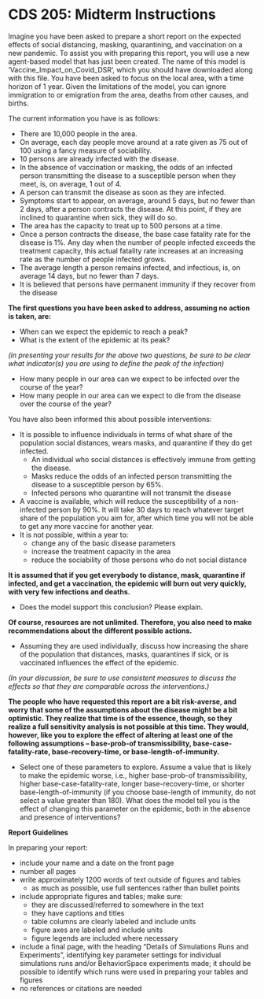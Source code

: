 # CDS 205: Midterm Instructions

Imagine you have been asked to prepare a short report on the expected effects of social distancing, masking, quarantining, and vaccination on a new pandemic. To assist you with preparing this report, you will use a new agent-based model that has just been created. The name of this model is ‘Vaccine\_Impact\_on\_Covid\_DSR’, which you should have downloaded along with this file. You have been asked to focus on the local area, with a time horizon of 1 year. Given the limitations of the model, you can ignore immigration to or emigration from the area, deaths from other causes, and births.

The current information you have is as follows:

- There are 10,000 people in the area.
- On average, each day people move around at a rate given as 75 out of 100 using a fancy measure of sociability.
- 10 persons are already infected with the disease.
- In the absence of vaccination or masking, the odds of an infected person transmitting the disease to a susceptible person when they meet, is, on average, 1 out of 4.
- A person can transmit the disease as soon as they are infected.
- Symptoms start to appear, on average, around 5 days, but no fewer than 2 days, after a person contracts the disease. At this point, if they are inclined to quarantine when sick, they will do so.
- The area has the capacity to treat up to 500 persons at a time.
- Once a person contracts the disease, the base case fatality rate for the disease is 1%. Any day when the number of people infected exceeds the treatment capacity, this actual fatality rate increases at an increasing rate as the number of people infected grows.
- The average length a person remains infected, and infectious, is, on average 14 days, but no fewer than 7 days.
- It is believed that persons have permanent immunity if they recover from the disease

**The first questions you have been asked to address, assuming no action is taken, are:**

- When can we expect the epidemic to reach a peak?
- What is the extent of the epidemic at its peak?

*(in presenting your results for the above two questions, be sure to be clear what indicator(s) you are using to define the peak of the infection)*

- How many people in our area can we expect to be infected over the course of the year?
- How many people in our area can we expect to die from the disease over the course of the year?

You have also been informed this about possible interventions:

- It is possible to influence individuals in terms of what share of the population social distances, wears masks, and quarantine if they do get infected.
  - An individual who social distances is effectively immune from getting the disease.
  - Masks reduce the odds of an infected person transmitting the disease to a susceptible person by 65%.
  - Infected persons who quarantine will not transmit the disease
- A vaccine is available, which will reduce the susceptibility of a non-infected person by 90%. It will take 30 days to reach whatever target share of the population you aim for, after which time you will not be able to get any more vaccine for another year.
- It is not possible, within a year to:
  - change any of the basic disease parameters
  - increase the treatment capacity in the area
  - reduce the sociability of those persons who do not social distance

**It is assumed that if you get everybody to distance, mask, quarantine if infected, and get a vaccination, the epidemic will burn out very quickly, with very few infections and deaths.**

- Does the model support this conclusion? Please explain.

**Of course, resources are not unlimited. Therefore, you also need to make recommendations about the different possible actions.**

- Assuming they are used individually, discuss how increasing the share of the population that distances, masks, quarantines if sick, or is vaccinated influences the effect of the epidemic.

*(In your discussion, be sure to use consistent measures to discuss the effects so that they are comparable across the interventions.)*

**The people who have requested this report are a bit risk-averse, and worry that some of the assumptions about the disease might be a bit optimistic. They realize that time is of the essence, though, so they realize a full sensitivity analysis is not possible at this time. They would, however, like you to explore the effect of altering at least one of the following assumptions – base-prob-of transmissibility, base-case-fatality-rate, base-recovery-time, or base-length-of-immunity.**

- Select one of these parameters to explore. Assume a value that is likely to make the epidemic worse, i.e., higher base-prob-of transmissibility, higher base-case-fatality-rate, longer base-recovery-time, or shorter base-length-of-immunity (if you choose base-length of immunity, do not select a value greater than 180). What does the model tell you is the effect of changing this parameter on the epidemic, both in the absence and presence of interventions?

**Report Guidelines**

In preparing your report:

- include your name and a date on the front page
- number all pages
- write approximately 1200 words of text outside of figures and tables
  - as much as possible, use full sentences rather than bullet points
- include appropriate figures and tables; make sure:
  - they are discussed/referred to somewhere in the text
  - they have captions and titles
  - table columns are clearly labeled and include units
  - figure axes are labeled and include units 
  - figure legends are included where necessary
- include a final page, with the heading “Details of Simulations Runs and Experiments”, identifying key parameter settings for individual simulations runs and/or BehaviorSpace experiments made; it should be possible to identify which runs were used in preparing your tables and figures
- no references or citations are needed

